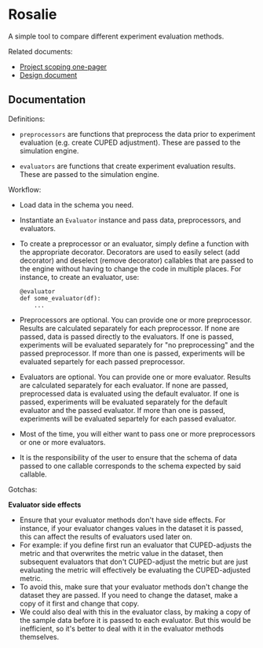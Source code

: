 # Rosalie

A simple tool to compare different experiment evaluation methods.

Related documents:
- [Project scoping one-pager](https://docs.google.com/document/d/1hO2YyY-1JCOciWcEN8umwh3hrQ6w5RflvWVS7LiG3Ug/edit#heading=h.qn9nxtmchns2)
- [Design document](https://docs.google.com/document/d/14SgxbImFB-A_thvLnadDU68Qg5dzgFiCD9pBufV9rUs/edit)


## Documentation


Definitions:

- `preprocessors` are functions that preprocess the data prior to experiment evaluation (e.g. create CUPED adjustment). These are passed to the simulation engine.

- `evaluators` are functions that create experiment evaluation results. These are passed to the simulation engine.


Workflow:

- Load data in the schema you need.

- Instantiate an `Evaluator` instance and pass data, preprocessors, and evaluators.

- To create a preprocessor or an evaluator, simply define a function with the appropriate decorator. Decorators are used to easily select (add decorator) and deselect (remove decorator) callables that are passed to the engine without having to change the code in multiple places. For instance, to create an evaluator, use:

    ```
    @evaluator
    def some_evaluator(df):
        ...
    ```

- Preprocessors are optional. You can provide one or more preprocessor. Results are calculated separately for each preprocessor. If none are passed, data is passed directly to the evaluators. If one is passed, experiments will be evaluated separately for "no preprocessing" and the passed preprocessor. If more than one is passed, experiments will be evaluated separtely for each passed preprocessor.

- Evaluators are optional. You can provide one or more evaluator. Results are calculated separately for each evaluator. If none are passed, preprocessed data is evaluated using the default evaluator. If one is passed, experiments will be evaluated separately for the default evaluator and the passed evaluator. If more than one is passed, experiments will be evaluated separtely for each passed evaluator.

- Most of the time, you will either want to pass one or more preprocessors or one or more evaluators.

- It is the responsibility of the user to ensure that the schema of data passed to one callable corresponds to the schema expected by said callable.


Gotchas: 

**Evaluator side effects**

- Ensure that your evaluator methods don't have side effects. For instance, if your evaluator changes values in the dataset it is passed, this can affect the results of evaluators used later on.
- For example: if you define first run an evaluator that CUPED-adjusts the metric and that overwrites the metric value in the dataset, then subsequent evaluators that don't CUPED-adjust the metric but are just evaluating the metric will effectively be evaluating the CUPED-adjusted metric.
- To avoid this, make sure that your evaluator methods don't change the dataset they are passed. If you need to change the dataset, make a copy of it first and change that copy.
- We could also deal with this in the evaluator class, by making a copy of the sample data before it is passed to each evaluator. But this would be inefficient, so it's better to deal with it in the evaluator methods themselves.
 
